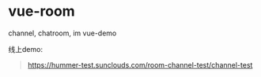 # vue-room
channel, chatroom, im vue-demo

线上demo:

>https://hummer-test.sunclouds.com/room-channel-test/channel-test

